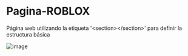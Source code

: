 # Pagina-ROBLOX
Página web utilizando la etiqueta '&lt;section>&lt;/section>' para definir la estructura básica


![image](https://github.com/SOFTHAMCKK/Pagina-ROBLOX/assets/141162798/e9c68c05-65fb-4371-8252-cb2f24e1a3e2)
